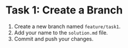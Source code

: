 # Task 1: Create a Branch

1. Create a new branch named `feature/task1`.
2. Add your name to the `solution.md` file.
3. Commit and push your changes.
